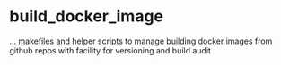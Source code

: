 # build_docker_image
... makefiles and helper scripts to manage building docker images from github repos with facility for versioning and build audit
